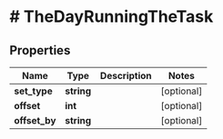 # # TheDayRunningTheTask

## Properties

Name | Type | Description | Notes
------------ | ------------- | ------------- | -------------
**set_type** | **string** |  | [optional]
**offset** | **int** |  | [optional]
**offset_by** | **string** |  | [optional]

